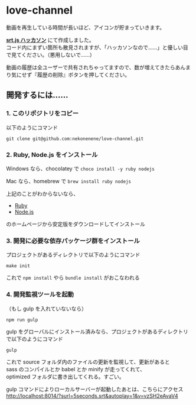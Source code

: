 # love-channel

動画を再生している時間が長いほど、アイコンが貯まっていきます。

**[srt.js ハッカソン](https://mashupawards.connpass.com/event/57500)** にて作成しました。  
コード内にまずい箇所も散見されますが、「ハッカソンなので……」と優しい目で見てください。（悪用しないで……）

動画の履歴は全ユーザーで共有されちゃってますので、数が増えてきたらあんまり気にせず『履歴の削除』ボタンを押してください。


## 開発するには……

### 1. このリポジトリをコピー

以下のようにコマンド
```
git clone git@github.com:nekonenene/love-channel.git
```

### 2. Ruby, Node.js をインストール

Windows なら、chocolatey で `choco install -y ruby nodejs`

Mac なら、homebrew で `brew install ruby nodejs`

上記のことがわからないなら、  
- [Ruby](https://www.ruby-lang.org/) 
- [Node.js](https://nodejs.org/)

のホームページから安定版をダウンロードしてインストール

### 3. 開発に必要な依存パッケージ群をインストール

プロジェクトがあるディレクトリで以下のようにコマンド
```
make init
```

これで `npm install` やら `bundle install` がおこなわれる

### 4. 開発監視ツールを起動

（もし gulp を入れていないなら）
```
npm run gulp
```

gulp をグローバルにインストール済みなら、プロジェクトがあるディレクトリで以下のようにコマンド
```
gulp
```

これで source フォルダ内のファイルの更新を監視して、更新があると  
sass のコンパイルとか babel とか minify が走ってくれて、  
optimized フォルダに書き出してくれる。すごい。

gulp コマンドによりローカルサーバーが起動したあとは、こちらにアクセス  
[http://localhost:8014/?surl=5seconds.srt&autoplay=1&v=vzSH2eAvaV4](http://localhost:8014/?surl=5seconds.srt&autoplay=1&v=vzSH2eAvaV4)
